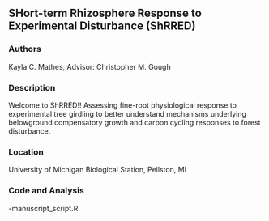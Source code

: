 ## SHort-term Rhizosphere Response to Experimental Disturbance (ShRRED) 


### Authors 
Kayla C. Mathes, Advisor: Christopher M. Gough 

### Description 
Welcome to ShRRED!! Assessing fine-root physiological response to experimental tree girdling to better understand mechanisms underlying belowground compensatory growth and carbon cycling responses to forest disturbance.

### Location 
University of Michigan Biological Station, Pellston, MI

### Code and Analysis 

-manuscript_script.R











